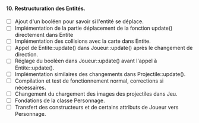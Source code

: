 ﻿#### 10. Restructuration des Entités.

- [ ] Ajout d'un booléen pour savoir si l'entité se déplace.
- [ ] Implémentation de la partie déplacement de la fonction update() directement dans Entite
- [ ] Implémentation des collisions avec la carte dans Entite.
- [ ] Appel de Entite::update() dans Joueur::update() après le changement de direction.
- [ ] Réglage du booléen dans Joueur::update() avant l'appel à Entite::update().
- [ ] Implémentation similaires des changements dans Projectile::update().
- [ ] Compilation et test de fonctionnement normal, corrections si nécessaires.
- [ ] Changement du chargement des images des projectiles dans Jeu.
- [ ] Fondations de la classe Personnage.
- [ ] Transfert des constructeurs et de certains attributs de Joueur vers Personnage.